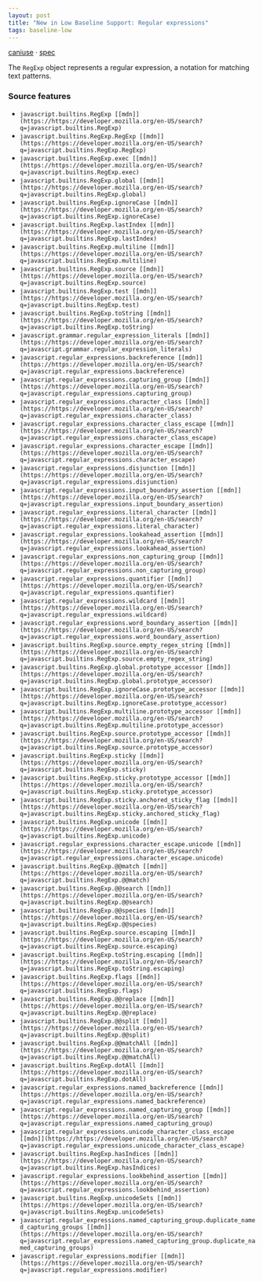 ```yaml
---
layout: post
title: "New in Low Baseline Support: Regular expressions"
tags: baseline-low
---
```


[caniuse](https://caniuse.com/?search=regexp) · [spec](https://tc39.es/ecma262/multipage/text-processing.html#sec-regexp-regular-expression-objects)

The `RegExp` object represents a regular expression, a notation for matching text patterns.

### Source features

- ``javascript.builtins.RegExp [[mdn]](https://https://developer.mozilla.org/en-US/search?q=javascript.builtins.RegExp)``
- ``javascript.builtins.RegExp.RegExp [[mdn]](https://https://developer.mozilla.org/en-US/search?q=javascript.builtins.RegExp.RegExp)``
- ``javascript.builtins.RegExp.exec [[mdn]](https://https://developer.mozilla.org/en-US/search?q=javascript.builtins.RegExp.exec)``
- ``javascript.builtins.RegExp.global [[mdn]](https://https://developer.mozilla.org/en-US/search?q=javascript.builtins.RegExp.global)``
- ``javascript.builtins.RegExp.ignoreCase [[mdn]](https://https://developer.mozilla.org/en-US/search?q=javascript.builtins.RegExp.ignoreCase)``
- ``javascript.builtins.RegExp.lastIndex [[mdn]](https://https://developer.mozilla.org/en-US/search?q=javascript.builtins.RegExp.lastIndex)``
- ``javascript.builtins.RegExp.multiline [[mdn]](https://https://developer.mozilla.org/en-US/search?q=javascript.builtins.RegExp.multiline)``
- ``javascript.builtins.RegExp.source [[mdn]](https://https://developer.mozilla.org/en-US/search?q=javascript.builtins.RegExp.source)``
- ``javascript.builtins.RegExp.test [[mdn]](https://https://developer.mozilla.org/en-US/search?q=javascript.builtins.RegExp.test)``
- ``javascript.builtins.RegExp.toString [[mdn]](https://https://developer.mozilla.org/en-US/search?q=javascript.builtins.RegExp.toString)``
- ``javascript.grammar.regular_expression_literals [[mdn]](https://https://developer.mozilla.org/en-US/search?q=javascript.grammar.regular_expression_literals)``
- ``javascript.regular_expressions.backreference [[mdn]](https://https://developer.mozilla.org/en-US/search?q=javascript.regular_expressions.backreference)``
- ``javascript.regular_expressions.capturing_group [[mdn]](https://https://developer.mozilla.org/en-US/search?q=javascript.regular_expressions.capturing_group)``
- ``javascript.regular_expressions.character_class [[mdn]](https://https://developer.mozilla.org/en-US/search?q=javascript.regular_expressions.character_class)``
- ``javascript.regular_expressions.character_class_escape [[mdn]](https://https://developer.mozilla.org/en-US/search?q=javascript.regular_expressions.character_class_escape)``
- ``javascript.regular_expressions.character_escape [[mdn]](https://https://developer.mozilla.org/en-US/search?q=javascript.regular_expressions.character_escape)``
- ``javascript.regular_expressions.disjunction [[mdn]](https://https://developer.mozilla.org/en-US/search?q=javascript.regular_expressions.disjunction)``
- ``javascript.regular_expressions.input_boundary_assertion [[mdn]](https://https://developer.mozilla.org/en-US/search?q=javascript.regular_expressions.input_boundary_assertion)``
- ``javascript.regular_expressions.literal_character [[mdn]](https://https://developer.mozilla.org/en-US/search?q=javascript.regular_expressions.literal_character)``
- ``javascript.regular_expressions.lookahead_assertion [[mdn]](https://https://developer.mozilla.org/en-US/search?q=javascript.regular_expressions.lookahead_assertion)``
- ``javascript.regular_expressions.non_capturing_group [[mdn]](https://https://developer.mozilla.org/en-US/search?q=javascript.regular_expressions.non_capturing_group)``
- ``javascript.regular_expressions.quantifier [[mdn]](https://https://developer.mozilla.org/en-US/search?q=javascript.regular_expressions.quantifier)``
- ``javascript.regular_expressions.wildcard [[mdn]](https://https://developer.mozilla.org/en-US/search?q=javascript.regular_expressions.wildcard)``
- ``javascript.regular_expressions.word_boundary_assertion [[mdn]](https://https://developer.mozilla.org/en-US/search?q=javascript.regular_expressions.word_boundary_assertion)``
- ``javascript.builtins.RegExp.source.empty_regex_string [[mdn]](https://https://developer.mozilla.org/en-US/search?q=javascript.builtins.RegExp.source.empty_regex_string)``
- ``javascript.builtins.RegExp.global.prototype_accessor [[mdn]](https://https://developer.mozilla.org/en-US/search?q=javascript.builtins.RegExp.global.prototype_accessor)``
- ``javascript.builtins.RegExp.ignoreCase.prototype_accessor [[mdn]](https://https://developer.mozilla.org/en-US/search?q=javascript.builtins.RegExp.ignoreCase.prototype_accessor)``
- ``javascript.builtins.RegExp.multiline.prototype_accessor [[mdn]](https://https://developer.mozilla.org/en-US/search?q=javascript.builtins.RegExp.multiline.prototype_accessor)``
- ``javascript.builtins.RegExp.source.prototype_accessor [[mdn]](https://https://developer.mozilla.org/en-US/search?q=javascript.builtins.RegExp.source.prototype_accessor)``
- ``javascript.builtins.RegExp.sticky [[mdn]](https://https://developer.mozilla.org/en-US/search?q=javascript.builtins.RegExp.sticky)``
- ``javascript.builtins.RegExp.sticky.prototype_accessor [[mdn]](https://https://developer.mozilla.org/en-US/search?q=javascript.builtins.RegExp.sticky.prototype_accessor)``
- ``javascript.builtins.RegExp.sticky.anchored_sticky_flag [[mdn]](https://https://developer.mozilla.org/en-US/search?q=javascript.builtins.RegExp.sticky.anchored_sticky_flag)``
- ``javascript.builtins.RegExp.unicode [[mdn]](https://https://developer.mozilla.org/en-US/search?q=javascript.builtins.RegExp.unicode)``
- ``javascript.regular_expressions.character_escape.unicode [[mdn]](https://https://developer.mozilla.org/en-US/search?q=javascript.regular_expressions.character_escape.unicode)``
- ``javascript.builtins.RegExp.@@match [[mdn]](https://https://developer.mozilla.org/en-US/search?q=javascript.builtins.RegExp.@@match)``
- ``javascript.builtins.RegExp.@@search [[mdn]](https://https://developer.mozilla.org/en-US/search?q=javascript.builtins.RegExp.@@search)``
- ``javascript.builtins.RegExp.@@species [[mdn]](https://https://developer.mozilla.org/en-US/search?q=javascript.builtins.RegExp.@@species)``
- ``javascript.builtins.RegExp.source.escaping [[mdn]](https://https://developer.mozilla.org/en-US/search?q=javascript.builtins.RegExp.source.escaping)``
- ``javascript.builtins.RegExp.toString.escaping [[mdn]](https://https://developer.mozilla.org/en-US/search?q=javascript.builtins.RegExp.toString.escaping)``
- ``javascript.builtins.RegExp.flags [[mdn]](https://https://developer.mozilla.org/en-US/search?q=javascript.builtins.RegExp.flags)``
- ``javascript.builtins.RegExp.@@replace [[mdn]](https://https://developer.mozilla.org/en-US/search?q=javascript.builtins.RegExp.@@replace)``
- ``javascript.builtins.RegExp.@@split [[mdn]](https://https://developer.mozilla.org/en-US/search?q=javascript.builtins.RegExp.@@split)``
- ``javascript.builtins.RegExp.@@matchAll [[mdn]](https://https://developer.mozilla.org/en-US/search?q=javascript.builtins.RegExp.@@matchAll)``
- ``javascript.builtins.RegExp.dotAll [[mdn]](https://https://developer.mozilla.org/en-US/search?q=javascript.builtins.RegExp.dotAll)``
- ``javascript.regular_expressions.named_backreference [[mdn]](https://https://developer.mozilla.org/en-US/search?q=javascript.regular_expressions.named_backreference)``
- ``javascript.regular_expressions.named_capturing_group [[mdn]](https://https://developer.mozilla.org/en-US/search?q=javascript.regular_expressions.named_capturing_group)``
- ``javascript.regular_expressions.unicode_character_class_escape [[mdn]](https://https://developer.mozilla.org/en-US/search?q=javascript.regular_expressions.unicode_character_class_escape)``
- ``javascript.builtins.RegExp.hasIndices [[mdn]](https://https://developer.mozilla.org/en-US/search?q=javascript.builtins.RegExp.hasIndices)``
- ``javascript.regular_expressions.lookbehind_assertion [[mdn]](https://https://developer.mozilla.org/en-US/search?q=javascript.regular_expressions.lookbehind_assertion)``
- ``javascript.builtins.RegExp.unicodeSets [[mdn]](https://https://developer.mozilla.org/en-US/search?q=javascript.builtins.RegExp.unicodeSets)``
- ``javascript.regular_expressions.named_capturing_group.duplicate_named_capturing_groups [[mdn]](https://https://developer.mozilla.org/en-US/search?q=javascript.regular_expressions.named_capturing_group.duplicate_named_capturing_groups)``
- ``javascript.regular_expressions.modifier [[mdn]](https://https://developer.mozilla.org/en-US/search?q=javascript.regular_expressions.modifier)``
